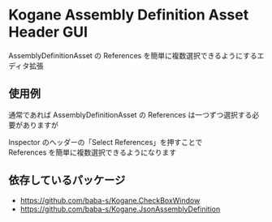 # Kogane Assembly Definition Asset Header GUI

AssemblyDefinitionAsset の References を簡単に複数選択できるようにするエディタ拡張

## 使用例

通常であれば AssemblyDefinitionAsset の References は一つずつ選択する必要がありますが

Inspector のヘッダーの「Select References」を押すことで  
References を簡単に複数選択できるようになります

## 依存しているパッケージ

* https://github.com/baba-s/Kogane.CheckBoxWindow
* https://github.com/baba-s/Kogane.JsonAssemblyDefinition